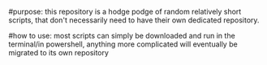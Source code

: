 #purpose:
this repository is a hodge podge of random relatively short scripts, that don't necessarily need to have their own dedicated repository.

#how to use:
most scripts can simply be downloaded and run in the terminal/in powershell, anything more complicated will eventually be migrated to its own repository
